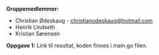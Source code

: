 **Gruppemedlemmer:** 

- Christian Ødeskaug - christianodeskaug@hotmail.com
- Henrik Lindseth
- Kristian Sørensen




**Oppgave 1:** 
Link til resultat, koden finnes i main.go filen.
